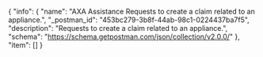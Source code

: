{
  "info": {
    "name": "AXA Assistance Requests to create a claim related to an appliance.",
    "_postman_id": "453bc279-3b8f-44ab-98c1-0224437ba7f5",
    "description": "Requests to create a claim related to an appliance.",
    "schema": "https://schema.getpostman.com/json/collection/v2.0.0/"
  },
  "item": []
}